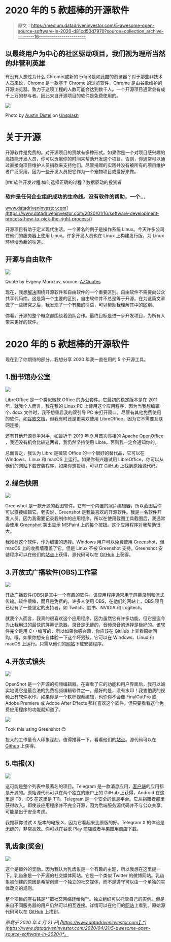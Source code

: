 # 2020 年的 5 款超棒的开源软件

> 原文：<https://medium.datadriveninvestor.com/5-awesome-open-source-software-in-2020-d81cd50d7970?source=collection_archive---------16----------------------->

## 以最终用户为中心的社区驱动项目，我们视为理所当然的非营利英雄

有没有人想过为什么 Chrome(或新的 Edge)是如此酷的浏览器？对于那些非技术人员来说，Chrome 是一款基于 Chrome 的浏览软件，Chrome 是由谷歌维护的开源浏览器。致力于这项工程的人数可能会达到数千人。一个开源项目通常会有成千上万的参与者。因此来自开源项目的软件是免费使用的。

![](img/1a340a60d8481eb50a67e5d08329b066.png)

Photo by [Austin Distel](https://unsplash.com/@austindistel?utm_source=medium&utm_medium=referral) on [Unsplash](https://unsplash.com?utm_source=medium&utm_medium=referral)

# 关于开源

开源软件是免费的。对开源项目的贡献有多种形式。如果你是一个对项目感兴趣的高技能开发人员，你可以贡献你的时间来帮助开发这个项目。否则，你通常可以通过直接向项目维护人员捐款来支持他们。尽管捐赠的实践并没有被所有的项目维护者广泛采用，因为一些开发人员把它作为一个宠物项目或爱好来做。

[](https://www.datadriveninvestor.com/2020/01/16/software-development-process-how-to-pick-the-right-process/) [## 软件开发过程:如何选择正确的过程？数据驱动的投资者

### 软件是任何企业组织成功的生命线。没有软件的帮助，一个…

www.datadriveninvestor.com](https://www.datadriveninvestor.com/2020/01/16/software-development-process-how-to-pick-the-right-process/) 

开源项目有助于定义现代生活。一个著名的例子是操作系统 Linux。今天许多公司在他们的服务器上使用 Linux。许多开发人员也在 Linux 上构建发行版，为 Linux 环境增添新的味道。

## 开源与自由软件

![](img/38784d150aeea1108418d2b820ad2410.png)

Quote by Evgeny Morozov, source: [AZQuotes](https://www.azquotes.com/quotes/topics/open-source-software.html)

现在，我想[解决](https://www.datadriveninvestor.com/glossary/address/)围绕开源软件和自由软件的一个重要区别。自由软件不需要向公众共享代码库。这是第一个主要的区别，自由软件并不总是等于开源。在为这篇文章做了一些研究之后，我发现了一个有趣的引语，可以帮助我理解其中的区别。

你看，开源的整个概念都围绕着团队合作。最终目标是进一步开发项目，为所有人带来更好的软件。

# 2020 年的 5 款超棒的开源软件

现在到了你期待的部分。我想分享 2020 年我一直在用的 5 个开源工具。

## 1.图书馆办公室

![](img/e2f2809b59d9f6966ffb89063d0202a5.png)

LibreOffice 是一个类似微软 Office 的办公套件。它最初的稳定版本是在 2011 年。就我个人而言，我在我的 Linux PC 上使用这个应用程序，因为当我想编辑一个. docx 文件时，我不想重启我的双引导 PC 来打开窗口。尽管有其他免费使用的软件，如[谷歌文档](https://www.google.com/docs/about/)，但我有时还是更喜欢使用 LibreOffice，因为它不需要互联网连接。

还有其他开源竞争对手，如最近于 2019 年 9 月首次亮相的 [Apache OpenOffice](https://www.openoffice.org/) ，我还没有机会比较这两者，我仍然坚持使用 Libre。否则我一定会通知你的。

总而言之，我认为 Libre 是微软 Office 的一个很好的替代品，它可以在 Windows、Linux 和 macOS 上运行。如果你有兴趣试用 LibreOffice，你可以从他们的[网站](https://www.libreoffice.org/download/download/)下载安装程序，如果你想投稿，可以在 [GitHub](https://github.com/LibreOffice) 上找到原始源代码。

## 2.绿色快照

![](img/709532c70eae853114fa8c3ce988e566.png)

Greenshot 是一款开源的截图软件。它有一个内置的照片编辑器，所以截图后你可以直接编辑它。老实说，Greenshot 是我最喜欢的开源软件。我是一名软件开发人员，因为我需要记录我制作的应用程序，所以在使用截图工具截图后，我通常会使用 Greenshot 突出显示 MSPaint 上的每个按钮。这个应用程序对我帮助很大。

我推荐这个软件，作为编辑的选择。Windows 用户可以免费使用 Greenshot，但 macOS 上的收费墙覆盖了它。但是 Linux 不被 Greenshot 支持。Greenshot 安装程序可以在他们的[站点](https://getgreenshot.org/downloads/)上获得，源代码可以在 [GitHub](https://github.com/greenshot) 上获得。

## 3.开放式广播软件(OBS)工作室

![](img/d00b3016b986f3df60406c0551792bff.png)

开放广播软件(OBS)是其中一个有趣的软件。该应用程序通常用于屏幕录制和流式传输。软件很棒，而且是免费的。许多人使用 OBS，在他们的网站上，OBS 项目已经有了一些坚定的支持者，如 Twitch、脸书、NVIDIA 和 Logitech。

就我个人而言，我真的很喜欢这个应用程序，因为虽然它有许多功能，但它是迄今为止我用过的最快的屏幕记录器。录音是无缝的，音频录音的选择是极好的。该软件完全是用 C++编写的，所以如果你感兴趣，你应该在 GitHub 上查看原始回购。哦，如果你想亲自体验一下这个坏男孩，它可以在 Windows、Linux 和 macOS 上运行。只需从他们的[网站](https://obsproject.com/download)下载安装程序。

## 4.开放式镜头

![](img/30f4b958b021696fd3c2a8b92248eaf7.png)

OpenShot 是一个开源的视频编辑器。在查看了它的功能和用户界面后，我可以诚实地说它是最合法的免费视频编辑软件之一。最好的是，没有水印！我害怕我的视频上有软件水印。如果你是一个铁杆视频编辑，也许你不会像 FinalCutPro 或 Adobe Premiere 或 Adobe After Effects 那样喜欢这个软件，但只要看看这个免费应用程序的功能就知道了。

![](img/5cdee2a6b7c0d397d72276e82f8c1e5a.png)

Took this using Greenshot 😊

投入的工作量令人印象深刻。值得推荐一下，看看他们的[站点](https://www.openshot.org/)。源代码可以在 [Github](https://github.com/OpenShot/) 上获得。

## 5.电报(X)

![](img/a0a5e7b2716b63b61d72a41bac8bda1e.png)

这可能是整个列表中最著名的项目。Telegram 是一款消息应用，[客户端](https://www.datadriveninvestor.com/glossary/client/)的应用都是开源的。原始源代码可以在两个独立的账户上的 GitHub 上获得，Android 在这里是 T8，iOS 在这里是 T11。Telegram 是一个安全的信息平台。它从捐赠者那里获得收入。即使该应用程序并不完全开源，因为后端服务源代码并不与公众共享。可能是出于安全考虑。

我推荐你试试 X 版本的电报 X，因为它看起来比原版的好。Telegram X 的体验是无缝的，非常高效。你可以在谷歌 Play 商店或者苹果应用商店下载。

## 乳齿象(奖金)

![](img/db17c55b70305b452edace52c43d9ec7.png)

这个是额外的奖励。因为我认为乳齿象是一个有趣的主题，所以我想在这里提一下。乳齿象是一个开源的社交媒体网站。它是一个类似 Twitter 的微博网站。乳齿象被创建的原因是希望创建一个独立的社交媒体，而不是遵守可以由一个单独的实体改变的规则。

整个项目的座右铭是*“把社交网络还给你”*。独立组织可以托管自己的实例。但是来自不同服务器的用户仍然可以相互连接。详情可以在他们的[网站](https://joinmastodon.org/)上看到。原始源代码可以在 [GitHub](https://github.com/tootsuite/mastodon) 上找到。

*原载于 2020 年 4 月 21 日*[*【https://www.datadriveninvestor.com】*](https://www.datadriveninvestor.com/2020/04/21/5-awesome-open-source-software-in-2020/)*。*